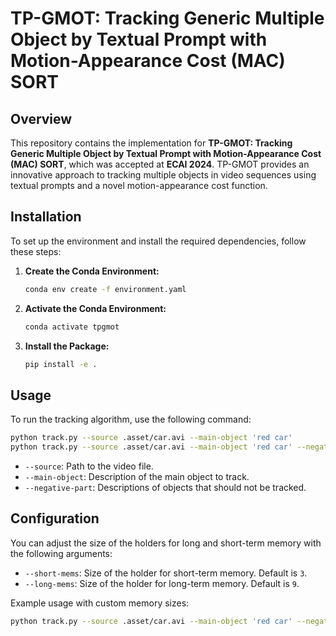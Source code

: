 # TP-GMOT: Tracking Generic Multiple Object by Textual Prompt with Motion-Appearance Cost (MAC) SORT

## Overview

This repository contains the implementation for **TP-GMOT: Tracking Generic Multiple Object by Textual Prompt with Motion-Appearance Cost (MAC) SORT**, which was accepted at **ECAI 2024**. TP-GMOT provides an innovative approach to tracking multiple objects in video sequences using textual prompts and a novel motion-appearance cost function.

## Installation

To set up the environment and install the required dependencies, follow these steps:

1. **Create the Conda Environment:**

   ```bash
   conda env create -f environment.yaml
   ```

2. **Activate the Conda Environment:**

   ```bash
   conda activate tpgmot
   ```

3. **Install the Package:**

   ```bash
   pip install -e .
   ```

## Usage

To run the tracking algorithm, use the following command:

```bash
python track.py --source .asset/car.avi --main-object 'red car'
python track.py --source .asset/car.avi --main-object 'red car' --negative-part 'yellow car. blue car'
```

- `--source`: Path to the video file.
- `--main-object`: Description of the main object to track.
- `--negative-part`: Descriptions of objects that should not be tracked.

## Configuration

You can adjust the size of the holders for long and short-term memory with the following arguments:

- `--short-mems`: Size of the holder for short-term memory. Default is `3`.
- `--long-mems`: Size of the holder for long-term memory. Default is `9`.

Example usage with custom memory sizes:

```bash
python track.py --source .asset/car.avi --main-object 'red car' --negative-part 'yellow car blue car' --short-mems 5 --long-mems 12
```